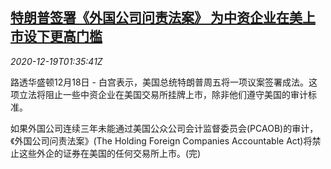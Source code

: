 <!--1608342912000-->
[特朗普签署《外国公司问责法案》 为中资企业在美上市设下更高门槛](https://cn.reuters.com/article/us-trump-foreign-firms-ipo-1219-idCNKBS28T036)
------

<div><i>2020-12-19T01:35:41Z</i></div><p>路透华盛顿12月18日 - 白宫表示，美国总统特朗普周五将一项议案签署成法。这项立法将阻止一些中资企业在美国交易所挂牌上市，除非他们遵守美国的审计标准。</p><p>如果外国公司连续三年未能通过美国公众公司会计监督委员会(PCAOB)的审计，《外国公司问责法案》(The Holding Foreign Companies Accountable Act)将禁止这些外企的证券在美国的任何交易所上市。(完)</p>
